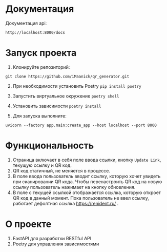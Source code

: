 # Документация
Документация api:


```
http://localhost:8000/docs
```


# Запуск проекта

1. Клонируйте репозиторий:

```
git clone https://github.com/iMaanick/qr_generator.git
```

2. При необходимости установить Poetry ```pip install poetry```

3. Запустить виртуальное окружение ```poetry shell```

4. Установить зависимости ```poetry install```

5. Для запуска выполните:
```
uvicorn --factory app.main:create_app --host localhost --port 8000
```

# Функциональность

1. Страница включает в себя поле ввода ссылки, кнопку `Update Link`, текущую ссылку и QR код.
2. QR код статичный, не меняется в процессе.
3. В поле ввода пользователь вводит ссылку, которую хочет увидеть при сканировании QR кода. Чтобы перенастроить QR код на новую ссылку пользователь нажимает на кнопку обновления.
4. В поле с текущей ссылкой отображается ссылка, которую откроет QR код в данный момент. Пока пользователь не ввел ссылку, работает дефолтная ссылка https://renident.ru/ .

# О проекте
1. FastAPI для разработки RESTful API
2. Poetry для управления зависимостями